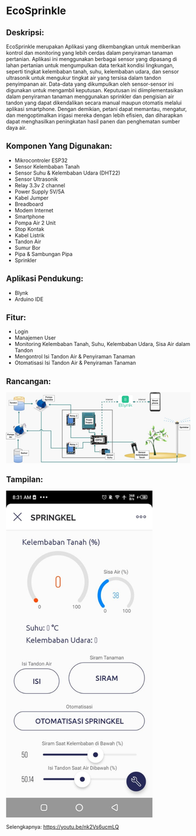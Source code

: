 # EcoSprinkle

## Deskripsi:
EcoSprinkle merupakan Aplikasi yang dikembangkan untuk memberikan kontrol dan monitoring yang lebih cerdas dalam penyiraman tanaman pertanian. Aplikasi ini menggunakan berbagai sensor yang dipasang di lahan pertanian untuk mengumpulkan data terkait kondisi lingkungan, seperti tingkat kelembaban tanah, suhu, kelembaban udara, dan sensor ultrasonik untuk mengukur tingkat air yang tersisa dalam tandon penyimpanan air. Data-data yang dikumpulkan oleh sensor-sensor ini digunakan untuk mengambil keputusan. 
Keputusan ini diimplementasikan dalam penyiraman tanaman menggunakan sprinkler dan pengisian air tandon yang dapat dikendalikan secara manual maupun otomatis melalui aplikasi smartphone. Dengan demikian, petani dapat memantau, mengatur, dan mengoptimalkan irigasi mereka dengan lebih efisien, dan diharapkan dapat menghasilkan peningkatan hasil panen dan penghematan sumber daya air.

## Komponen Yang Digunakan:
* Mikrocontroler ESP32
* Sensor Kelembaban Tanah
* Sensor Suhu & Kelembaban Udara (DHT22)
* Sensor Ultrasonik
* Relay 3.3v 2 channel
* Power Supply 5V/5A
* Kabel Jumper
* Breadboard
* Modem Internet
* Smartphone
* Pompa Air 2 Unit
* Stop Kontak
* Kabel Listrik
* Tandon Air
* Sumur Bor
* Pipa & Sambungan Pipa
* Sprinkler

## Aplikasi Pendukung:
* Blynk
* Arduino IDE

## Fitur:
* Login
* Manajemen User
* Monitoring Kelembaban Tanah, Suhu, Kelembaban Udara, Sisa Air dalam Tandon
* Mengontrol Isi Tandon Air & Penyiraman Tanaman
* Otomatisasi Isi Tandon Air & Penyiraman Tanaman

## Rancangan:
<img src="img/rancangan.jpg" alt="Rancangan Sistem" width="800px"> 

## Tampilan:
<img src="img/dashboard.jpg" alt="Dashboard" width="400px">

Selengkapnya:
https://youtu.be/nk2Vs6ucmLQ
